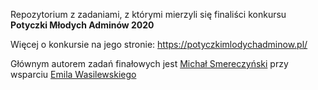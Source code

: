 Repozytorium z zadaniami, z którymi mierzyli się finaliści konkursu **Potyczki Młodych Adminów 2020**

Więcej o konkursie na jego stronie: https://potyczkimlodychadminow.pl/

Głównym autorem zadań finałowych jest [Michał Smereczyński](https://github.com/smereczynski) przy wsparciu [Emila Wasilewskiego](https://github.com/eklime)

